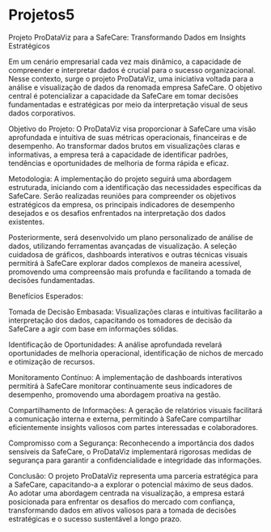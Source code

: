 # Projetos5
Projeto ProDataViz para a SafeCare: Transformando Dados em Insights Estratégicos

Em um cenário empresarial cada vez mais dinâmico, a capacidade de compreender e interpretar dados é crucial para o sucesso organizacional. Nesse contexto, surge o projeto ProDataViz, uma iniciativa voltada para a análise e visualização de dados da renomada empresa SafeCare. O objetivo central é potencializar a capacidade da SafeCare em tomar decisões fundamentadas e estratégicas por meio da interpretação visual de seus dados corporativos.

Objetivo do Projeto:
O ProDataViz visa proporcionar à SafeCare uma visão aprofundada e intuitiva de suas métricas operacionais, financeiras e de desempenho. Ao transformar dados brutos em visualizações claras e informativas, a empresa terá a capacidade de identificar padrões, tendências e oportunidades de melhoria de forma rápida e eficaz.

Metodologia:
A implementação do projeto seguirá uma abordagem estruturada, iniciando com a identificação das necessidades específicas da SafeCare. Serão realizadas reuniões para compreender os objetivos estratégicos da empresa, os principais indicadores de desempenho desejados e os desafios enfrentados na interpretação dos dados existentes.

Posteriormente, será desenvolvido um plano personalizado de análise de dados, utilizando ferramentas avançadas de visualização. A seleção cuidadosa de gráficos, dashboards interativos e outras técnicas visuais permitirá à SafeCare explorar dados complexos de maneira acessível, promovendo uma compreensão mais profunda e facilitando a tomada de decisões fundamentadas.

Benefícios Esperados:

Tomada de Decisão Embasada: Visualizações claras e intuitivas facilitarão a interpretação dos dados, capacitando os tomadores de decisão da SafeCare a agir com base em informações sólidas.

Identificação de Oportunidades: A análise aprofundada revelará oportunidades de melhoria operacional, identificação de nichos de mercado e otimização de recursos.

Monitoramento Contínuo: A implementação de dashboards interativos permitirá à SafeCare monitorar continuamente seus indicadores de desempenho, promovendo uma abordagem proativa na gestão.

Compartilhamento de Informações: A geração de relatórios visuais facilitará a comunicação interna e externa, permitindo à SafeCare compartilhar eficientemente insights valiosos com partes interessadas e colaboradores.

Compromisso com a Segurança:
Reconhecendo a importância dos dados sensíveis da SafeCare, o ProDataViz implementará rigorosas medidas de segurança para garantir a confidencialidade e integridade das informações.

Conclusão:
O projeto ProDataViz representa uma parceria estratégica para a SafeCare, capacitando-a a explorar o potencial máximo de seus dados. Ao adotar uma abordagem centrada na visualização, a empresa estará posicionada para enfrentar os desafios do mercado com confiança, transformando dados em ativos valiosos para a tomada de decisões estratégicas e o sucesso sustentável a longo prazo.
